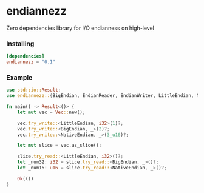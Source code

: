 endiannezz
==========

Zero dependencies library for I/O endianness on high-level

### Installing
```toml
[dependencies]
endiannezz = "0.1"
```
### Example
```rust
use std::io::Result;
use endiannezz::{BigEndian, EndianReader, EndianWriter, LittleEndian, NativeEndian};

fn main() -> Result<()> {
	let mut vec = Vec::new();

	vec.try_write::<LittleEndian, i32>(1)?;
	vec.try_write::<BigEndian, _>(2)?;
	vec.try_write::<NativeEndian, _>(3_u16)?;

	let mut slice = vec.as_slice();

	slice.try_read::<LittleEndian, i32>()?;
	let _num32: i32 = slice.try_read::<BigEndian, _>()?;
	let _num16: u16 = slice.try_read::<NativeEndian, _>()?;

	Ok(())
}
```
